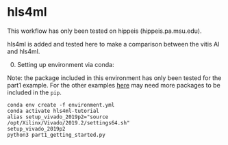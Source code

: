 # hls4ml

This workflow has only been tested on hippeis (hippeis.pa.msu.edu).

hls4ml is added and tested here to make a comparison between the vitis AI and hls4ml.

0. Setting up environment via conda:

Note: the package included in this environment has only been tested for the part1 example. For the other examples [here](https://github.com/fastmachinelearning/hls4ml-tutorial/tree/main) may need more packages to be included in the `pip`.
```
conda env create -f environment.yml
conda activate hls4ml-tutorial
alias setup_vivado_2019p2="source /opt/Xilinx/Vivado/2019.2/settings64.sh"
setup_vivado_2019p2
python3 part1_getting_started.py
```

